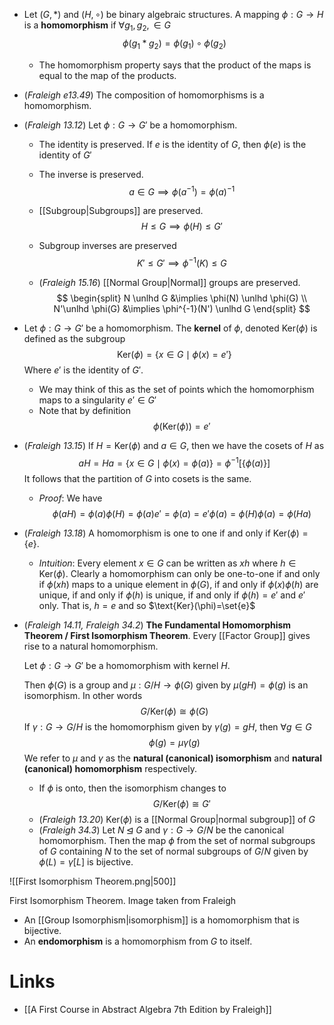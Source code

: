 * Let $(G,\ast)$ and $(H,\circ)$ be binary algebraic structures. A mapping $\phi: G\to H$ is a **homomorphism** if $\forall g_1,g_2,\in G$ 
  $$
  \phi(g_1\ast g_2)=\phi(g_1)\circ \phi(g_2)
  $$
  
	* The homomorphism property says that the product of the maps is equal to the map of the products.

* (*Fraleigh e13.49*) The composition of homomorphisms is a homomorphism.
* (*Fraleigh 13.12*) Let $\phi:G\to G'$ be a homomorphism.
	* The identity is preserved. If $e$ is the identity of $G$, then $\phi(e)$ is the identity of $G'$
	* The inverse is preserved. 
	  $$
	  a\in G\implies \phi(a^{-1})=\phi(a)^{-1}
	  $$
	* [[Subgroup|Subgroups]] are preserved. 
	  $$
	  H\le G\implies \phi(H)\le G'
	  $$
	* Subgroup inverses are preserved 
	  $$
	  K'\le G'\implies \phi^{-1}(K)\le G
	  $$
	  
	* (*Fraleigh 15.16*) [[Normal Group|Normal]] groups are preserved.
	  $$
	  \begin{split}
	  N \unlhd G &\implies \phi(N) \unlhd \phi(G) \\
	  N'\unlhd \phi(G) &\implies \phi^{-1}(N') \unlhd G
	  \end{split}
	  $$

* Let $\phi:G\to G'$ be a homomorphism. The **kernel** of $\phi$, denoted $\text{Ker}(\phi)$  is defined as the subgroup 
  $$
  \text{Ker}(\phi)=\{x\in G\mid \phi(x)=e'\}
  $$
  Where $e'$ is the identity of $G'$.
	* We may think of this as the set of points which the homomorphism maps to a singularity $e'\in G'$
	* Note that by definition 
	  $$
	  \phi(\text{Ker}(\phi)) = e'
	  $$

* (*Fraleigh 13.15*) If $H=\text{Ker}(\phi)$ and $a\in G$, then we have the cosets of $H$ as 
  $$
  aH=Ha= \{x\in G\mid \phi(x)=\phi(a)\} = \phi^{-1}[\{\phi(a)\}]
  $$
  It follows that the partition of $G$ into cosets is the same.
	* *Proof*: We have
	  $$
	  \phi(aH) = \phi(a)\phi(H)=\phi(a)e'=\phi(a) = e'\phi(a) = \phi(H)\phi(a)=\phi(Ha)
	  $$
* (*Fraleigh 13.18*) A homomorphism is one to one if and only if $\text{Ker}(\phi)=\{e\}$. 
	* *Intuition*: Every element $x\in G$ can be written as $xh$ where $h\in\text{Ker}(\phi)$. Clearly a homomorphism can only be one-to-one if and only if $\phi(xh)$ maps to a unique element in $\phi(G)$, if and only if $\phi(x)\phi(h)$ are unique, if and only if $\phi(h)$ is unique, if and only if $\phi(h)=e'$ and $e'$ only. That is, $h=e$ and so $\text{Ker}(\phi)=\set{e}$

* (*Fraleigh 14.11, Fraleigh 34.2*) **The Fundamental Homomorphism Theorem / First Isomorphism Theorem**.  Every [[Factor Group]] gives rise to a natural homomorphism.

  Let $\phi:G\to G'$ be a homomorphism with kernel $H$. 
  
  Then $\phi(G)$ is a group and $\mu:G/H\to \phi(G)$ given by $\mu(gH)=\phi(g)$ is an isomorphism. In other words 
  $$
  G/\text{Ker}(\phi) \cong \phi(G)
  $$
  If $\gamma:G\to G/H$ is the homomorphism given by $\gamma(g)=gH$, then $\forall g\in G$
  $$
  \phi(g)=\mu\gamma(g)
  $$
  We refer to $\mu$ and $\gamma$ as the **natural (canonical) isomorphism** and **natural (canonical) homomorphism** respectively.
	*   If $\phi$ is onto, then  the isomorphism changes to 
	  $$
	  G/\text{Ker}(\phi) \cong G'
	  $$
	* (*Fraleigh 13.20*) $\text{Ker}(\phi)$ is a [[Normal Group|normal subgroup]] of $G$
	* (*Fraleigh 34.3*) Let $N\unlhd G$ and $\gamma : G\to G/N$ be the canonical homomorphism. Then the map $\phi$ from the set of normal subgroups of $G$ containing $N$ to the set of normal subgroups of $G/N$ given by $\phi(L)=\gamma[L]$ is bijective. 

![[First Isomorphism Theorem.png|500]]
<figcaption> First Isomorphism Theorem. Image taken from Fraleigh
</figcaption>

* An [[Group Isomorphism|isomorphism]] is a homomorphism that is bijective.
* An **endomorphism** is a homomorphism from $G$ to itself.
# Links
* [[A First Course in Abstract Algebra 7th Edition by Fraleigh]]